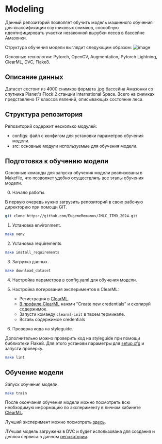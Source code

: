 # Modeling

Данный репозиторий позволяет обучить модель машинного обучения для классификации спутниковых снимков, способную идентифицировать участки незаконной вырубки лесов в бассейне Амазонки.

Структура обучения модели выглядит следующим образом: 
![image](https://github.com/EugeneRomanov/JMLC_ITMO_2024/assets/72860505/efa21b3d-e0eb-4a79-b1e7-7b8c696d8127)

Основные технологии: Pytorch, OpenCV, Augmentation, Pytorch Lightning, ClearML, DVC, Flake8. 

## Описание данных
Датасет состоит из 4000 снимков формата .jpg бассейна Амазонки со спутника Planet's Flock 2 станции International Space. Всего на снимках представлено 17 классов явлений, описывающих состояние леса. 

## Структура репозитория

Репозиторий содержит несколько модулей:
- configs: файл с конфигом для установки параметров обучения модели.
- src: основные модули используемые для обучения модели.

## Подготовка к обучению модели
Основные команды для запуска обучения модели реализованы в Makefile, что позволяет удобно осуществлять все этапы обучения модели. 

0. Начало работы.

В первую очередь нужно загрузить репозиторий в свою рабочую директорию при помощи GIT.
```bash
git clone https://github.com/EugeneRomanov/JMLC_ITMO_2024.git
```

1. Установка environment.
```bash
make venv
```

2. Установка requirements.
```bash
make install_requirements
```

3. Загрузка данных.
```bash
make download_dataset
```

4. Настройка параметров в [config.yaml](configs/config.yaml) для обучения модели.

5. Настройка логирования экспериментов в ClearML:
    - Регистрация в [ClearML](https://app.community.clear.ml/).
    - [В профиле ClearML](https://app.clear.ml/settings/workspace-configuration) нажми "Create new credentials" и скопируй содержимое.
    - Запусти команду `clearml-init` в твоем терминале.
    - Вставь содержимое credentials

6. Проверка кода на styleguide.

Дополнительно можно проверить код на styleguide при помощи библиотеки Flake8. Для этого установи параметры для [setup.cfg](setup.cfg) и запусти проверку. 
```bash
make lint 
```

## Обучение модели
Запуск обучения модели.
```bash
make train
```

После окончания обучения модели можно посмотреть всю необходимую информацию по эксперименту в личном кабинете [ClearML](https://app.community.clear.ml/). 

Лучший эксперимент можно посмотреть [здесь](https://app.clear.ml/projects/6af89bf5de40410faba201b8130632ce/experiments/07ff5733d5034edea427f7fae84914b2/output/execution).

ЛУчшая модель загружена в DVC и будет использована для создания и деплоя сервиса в данном [репозитории](https://github.com/EugeneRomanov/JMLC_ITMO_2024/tree/main/service).
